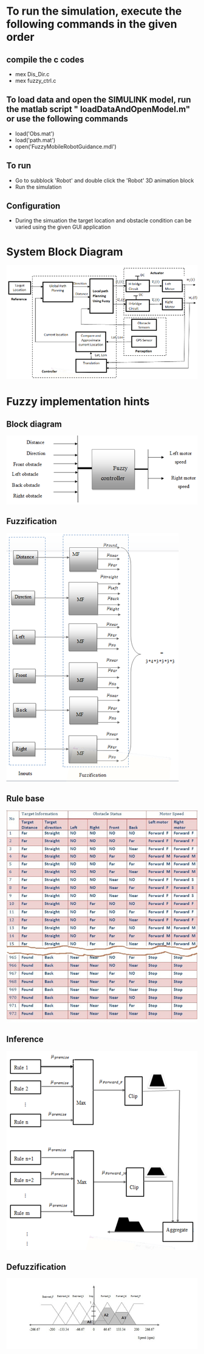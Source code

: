 # To run the simulation, execute the following commands in the given order

##  compile the c codes 
  - mex Dis_Dir.c
  - mex fuzzy_ctrl.c

## To load data and open the SIMULINK model, run the matlab script " loadDataAndOpenModel.m" or use the following commands
  - load('Obs.mat')
  - load('path.mat')
  - open('FuzzyMobileRobotGuidance.mdl')
## To run 
  - Go to subblock 'Robot' and double click the 'Robot' 3D animation block
  - Run the simulation

## Configuration
 
  - During the simuation the target location and obstacle condition can be varied using the given GUI application

# System Block Diagram
![image](misc/Bdgm.png)

# Fuzzy implementation hints

## Block diagram
![image](misc/fuzzysystem.png)

## Fuzzification
![image](misc/fuzzification.png)

## Rule base
![image](misc/rulebase.jpg)

## Inference
![image](misc/inference.png)

## Defuzzification
![image](misc/defuzzification.jpg)

